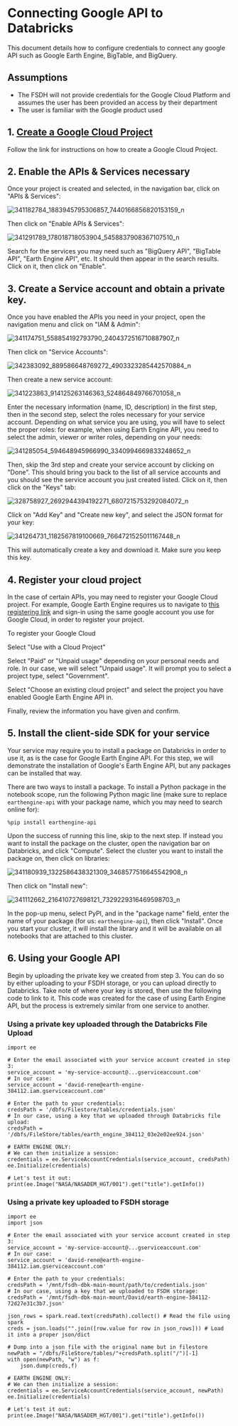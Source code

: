# Connecting Google API to Databricks

This document details how to configure credentials to connect any google API such as Google Earth Engine, BigTable, and BigQuery.

<!---removed due to accessibility requirements
<video width="600" height="350" controls>
    <source src="/api/media/google-apis.mp4" type="video/mp4">
    Your browser does not support the video tag.
</video>
-->

## Assumptions

- The FSDH will not provide credentials for the Google Cloud Platform and assumes the user has been provided an access by their department
- The user is familiar with the Google product used

## 1. [Create a Google Cloud Project](https://developers.google.com/workspace/guides/create-project)

Follow the link for instructions on how to create a Google Cloud Project.

## 2. Enable the APIs & Services necessary

Once your project is created and selected, in the navigation bar, click on "APIs & Services":

![341182784_1883945795306857_7440166856820153159_n](https://user-images.githubusercontent.com/56747050/233416304-13b98718-337e-42eb-b6ae-0e1888404fea.png)

Then click on "Enable APIs & Services":

![341291789_178018718053904_5458837908367107510_n](https://user-images.githubusercontent.com/56747050/233416401-5de8b538-6c2a-4e89-a578-6810736eb484.png)

Search for the services you may need such as "BigQuery API", "BigTable API", "Earth Engine API", etc. It should then appear in the search results. Click on it, then click on "Enable".

## 3. Create a Service account and obtain a private key.

Once you have enabled the APIs you need in your project, open the navigation menu and click on "IAM & Admin":

![341174751_558854192793790_2404372516710887907_n](https://user-images.githubusercontent.com/56747050/233416480-e9e68e01-6d9f-4db2-9235-9fd68c03a500.png)

Then click on "Service Accounts":

![342383092_889586648769272_4903323285442570884_n](https://user-images.githubusercontent.com/56747050/233416581-b959909c-d8f2-42ef-a304-f2734e7aaeb3.png)

Then create a new service account:

![341223863_914125263146363_524864849766701058_n](https://user-images.githubusercontent.com/56747050/233416627-8c378c19-e2cc-44d9-8b18-8e64735ecc7b.png)

Enter the necessary information (name, ID, description) in the first step, then in the second step, select the roles necessary for your service account. Depending on what service you are using, you will have to select the proper roles: for example, when using Earth Engine API, you need to select the admin, viewer or writer roles, depending on your needs:

![341285054_594648945966990_3340994669833248652_n](https://user-images.githubusercontent.com/56747050/233417210-10045800-9b95-4aab-b1e8-0ac86752c586.png)

Then, skip the 3rd step and create your service account by clicking on "Done". This should bring you back to the list of all service accounts and you should see the service account you just created listed. Click on it, then click on the "Keys" tab:

![328758927_2692944394192271_6807215753292084072_n](https://user-images.githubusercontent.com/56747050/233417265-fd030087-8034-44c7-8177-786af4b02e7d.png)

Click on "Add Key" and "Create new key", and select the JSON format for your key:

![341264731_1182567819100669_7664721525011167448_n](https://user-images.githubusercontent.com/56747050/233417303-b47f9007-d15f-4211-a049-cc6cddcd0b21.png)

This will automatically create a key and download it. Make sure you keep this key.

## 4. Register your cloud project

In the case of certain APIs, you may need to register your Google Cloud project. For example, Google Earth Engine requires us to navigate to [this registering link](https://code.earthengine.google.com/register) and sign-in using the same google account you use for Google Cloud, in order to register your project.

To register your Google Cloud

Select "Use with a Cloud Project"

Select "Paid" or "Unpaid usage" depending on your personal needs and role. In our case, we will select "Unpaid usage". It will prompt you to select a project type, select "Government".

Select "Choose an existing cloud project" and select the project you have enabled Google Earth Engine API in.

Finally, review the information you have given and confirm.

## 5. Install the client-side SDK for your service

Your service may require you to install a package on Databricks in order to use it, as is the case for Google Earth Engine API. For this step, we will demonstrate the installation of Google's Earth Engine API, but any packages can be installed that way.

There are two ways to install a package. To install a Python package in the notebook scope, run the following Python magic line (make sure to replace `earthengine-api` with your package name, which you may need to search online for):

```
%pip install earthengine-api
```

Upon the success of running this line, skip to the next step. If instead you want to install the package on the cluster, open the navigation bar on Databricks, and click "Compute". Select the cluster you want to install the package on, then click on libraries:

![341180939_1322586438321309_3468577516645542908_n](https://user-images.githubusercontent.com/56747050/233418201-52d806c7-9d0d-4e2f-a839-ff7d39d161af.png)

Then click on "Install new":

![341112662_216410727698121_7329229316469598703_n](https://user-images.githubusercontent.com/56747050/233419405-8c2d008d-1e6a-4f00-94b5-1528a17fac58.png)

In the pop-up menu, select PyPI, and in the "package name" field, enter the name of your package (for us: `earthengine-api`), then click "Install". Once you start your cluster, it will install the library and it will be available on all notebooks that are attached to this cluster.

## 6. Using your Google API

Begin by uploading the private key we created from step 3. You can do so by either uploading to your FSDH storage, or you can upload directly to Databricks. Take note of where your key is stored, then use the following code to link to it. This code was created for the case of using Earth Engine API, but the process is extremely similar from one service to another.

### Using a private key uploaded through the Databricks File Upload

```
import ee

# Enter the email associated with your service account created in step 3:
service_account = 'my-service-account@...gserviceaccount.com'
# In our case:
service_account = 'david-rene@earth-engine-384112.iam.gserviceaccount.com'

# Enter the path to your credentials:
credsPath = '/dbfs/Filestore/tables/credentials.json'
# In our case, using a key that we uploaded through Databricks file upload:
credsPath = '/dbfs/FileStore/tables/earth_engine_384112_03e2e02ee924.json'

# EARTH ENGINE ONLY:
# We can then initialize a session:
credentials = ee.ServiceAccountCredentials(service_account, credsPath)
ee.Initialize(credentials)

# Let's test it out:
print(ee.Image("NASA/NASADEM_HGT/001").get("title").getInfo())
```

### Using a private key uploaded to FSDH storage

```
import ee
import json

# Enter the email associated with your service account created in step 3:
service_account = 'my-service-account@...gserviceaccount.com'
# In our case:
service_account = 'david-rene@earth-engine-384112.iam.gserviceaccount.com'

# Enter the path to your credentials:
credsPath = '/mnt/fsdh-dbk-main-mount/path/to/credentials.json'
# In our case, using a key that we uploaded to FSDH storage:
credsPath = '/mnt/fsdh-dbk-main-mount/David/earth-engine-384112-72d27e31c3b7.json'

json_rows = spark.read.text(credsPath).collect() # Read the file using spark
creds = json.loads("".join([row.value for row in json_rows])) # Load it into a proper json/dict

# Dump into a json file with the original name but in filestore
newPath = "/dbfs/FileStore/tables/"+credsPath.split("/")[-1]
with open(newPath, "w") as f:
    json.dump(creds,f)

# EARTH ENGINE ONLY:
# We can then initialize a session:
credentials = ee.ServiceAccountCredentials(service_account, newPath)
ee.Initialize(credentials)

# Let's test it out:
print(ee.Image("NASA/NASADEM_HGT/001").get("title").getInfo())
```
